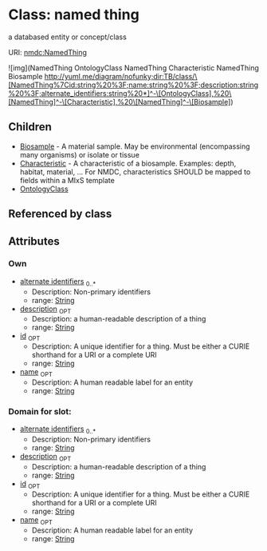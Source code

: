 
# Class: named thing


a databased entity or concept/class

URI: [nmdc:NamedThing](https://microbiomedata/meta/NamedThing)

![img](NamedThing
OntologyClass
NamedThing
Characteristic
NamedThing
Biosample
http://yuml.me/diagram/nofunky;dir:TB/class/\[NamedThing%7Cid:string%20%3F;name:string%20%3F;description:string%20%3F;alternate_identifiers:string%20*]^-\[OntologyClass],%20\[NamedThing]^-\[Characteristic],%20\[NamedThing]^-\[Biosample])

## Children

 * [Biosample](Biosample.md) - A material sample. May be environmental (encompassing many organisms) or isolate or tissue
 * [Characteristic](Characteristic.md) - A characteristic of a biosample. Examples: depth, habitat, material, ... For NMDC, characteristics SHOULD be mapped to fields within a MIxS template
 * [OntologyClass](OntologyClass.md)

## Referenced by class


## Attributes


### Own

 * [alternate identifiers](alternate_identifiers.md)  <sub>0..*</sub>
    * Description: Non-primary identifiers
    * range: [String](String.md)
 * [description](description.md)  <sub>OPT</sub>
    * Description: a human-readable description of a thing
    * range: [String](String.md)
 * [id](id.md)  <sub>OPT</sub>
    * Description: A unique identifier for a thing. Must be either a CURIE shorthand for a URI or a complete URI
    * range: [String](String.md)
 * [name](name.md)  <sub>OPT</sub>
    * Description: A human readable label for an entity
    * range: [String](String.md)

### Domain for slot:

 * [alternate identifiers](alternate_identifiers.md)  <sub>0..*</sub>
    * Description: Non-primary identifiers
    * range: [String](String.md)
 * [description](description.md)  <sub>OPT</sub>
    * Description: a human-readable description of a thing
    * range: [String](String.md)
 * [id](id.md)  <sub>OPT</sub>
    * Description: A unique identifier for a thing. Must be either a CURIE shorthand for a URI or a complete URI
    * range: [String](String.md)
 * [name](name.md)  <sub>OPT</sub>
    * Description: A human readable label for an entity
    * range: [String](String.md)

